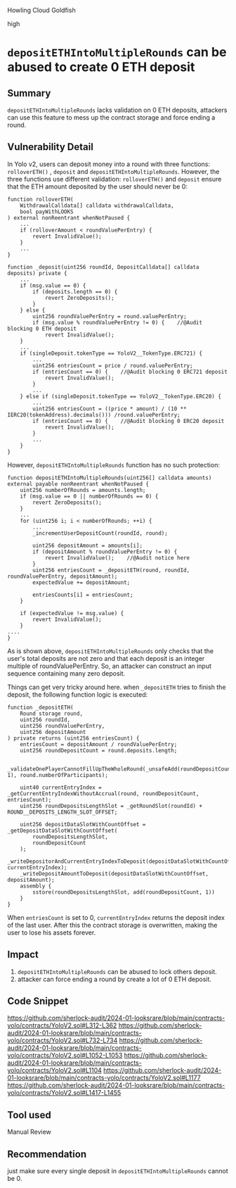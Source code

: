 Howling Cloud Goldfish

high

# `depositETHIntoMultipleRounds` can be abused to create 0 ETH deposit

## Summary

`depositETHIntoMultipleRounds` lacks validation on 0 ETH deposits, attackers can use this feature to mess up the contract storage and force ending a round.

## Vulnerability Detail

In Yolo v2, users can deposit money into a round with three functions: `rolloverETH()` , `deposit` and `depositETHIntoMultipleRounds`. However, the three functions use different validation: `rolloverETH()` and `deposit` ensure that the ETH amount deposited by the user should never be 0:

    function rolloverETH(
        WithdrawalCalldata[] calldata withdrawalCalldata,
        bool payWithLOOKS
    ) external nonReentrant whenNotPaused {
        ...
        if (rolloverAmount < roundValuePerEntry) {
            revert InvalidValue();
        }
        ...
    }

    function _deposit(uint256 roundId, DepositCalldata[] calldata deposits) private {
        ...
        if (msg.value == 0) {
            if (deposits.length == 0) {
                revert ZeroDeposits();
            }
        } else {
            uint256 roundValuePerEntry = round.valuePerEntry;
            if (msg.value % roundValuePerEntry != 0) {    //@Audit blocking 0 ETH deposit
                revert InvalidValue();
        }
        ...
        if (singleDeposit.tokenType == YoloV2__TokenType.ERC721) {
            ...
            uint256 entriesCount = price / round.valuePerEntry;
            if (entriesCount == 0) {    //@Audit blocking 0 ERC721 deposit
                revert InvalidValue();
            }
            ...
        } else if (singleDeposit.tokenType == YoloV2__TokenType.ERC20) {
            ...
            uint256 entriesCount = ((price * amount) / (10 ** IERC20(tokenAddress).decimals())) /round.valuePerEntry;
            if (entriesCount == 0) {    //@Audit blocking 0 ERC20 deposit
                revert InvalidValue();
            }
            ...
        }
    }

However, `depositETHIntoMultipleRounds` function has no such protection:

    function depositETHIntoMultipleRounds(uint256[] calldata amounts) external payable nonReentrant whenNotPaused {
        uint256 numberOfRounds = amounts.length;
        if (msg.value == 0 || numberOfRounds == 0) {
            revert ZeroDeposits();
        }
        ...
        for (uint256 i; i < numberOfRounds; ++i) {
            ...
            _incrementUserDepositCount(roundId, round);

            uint256 depositAmount = amounts[i];
            if (depositAmount % roundValuePerEntry != 0) {
                revert InvalidValue();    //@Audit notice here
            }
            uint256 entriesCount = _depositETH(round, roundId, roundValuePerEntry, depositAmount);
            expectedValue += depositAmount;

            entriesCounts[i] = entriesCount;
        }

        if (expectedValue != msg.value) {
            revert InvalidValue();
        }
    ....
    }

As is shown above, `depositETHIntoMultipleRounds` only checks that the user's total deposits are not zero and that each deposit is an integer multiple of roundValuePerEntry. So, an attacker can construct an input sequence containing many zero deposit.

Things can get very tricky around here. when `_depositETH` tries to finish the deposit, the following function logic is executed:

    function _depositETH(
        Round storage round,
        uint256 roundId,
        uint256 roundValuePerEntry,
        uint256 depositAmount
    ) private returns (uint256 entriesCount) {
        entriesCount = depositAmount / roundValuePerEntry;
        uint256 roundDepositCount = round.deposits.length;

        _validateOnePlayerCannotFillUpTheWholeRound(_unsafeAdd(roundDepositCount, 1), round.numberOfParticipants);

        uint40 currentEntryIndex = _getCurrentEntryIndexWithoutAccrual(round, roundDepositCount, entriesCount);
        uint256 roundDepositsLengthSlot = _getRoundSlot(roundId) + ROUND__DEPOSITS_LENGTH_SLOT_OFFSET;

        uint256 depositDataSlotWithCountOffset = _getDepositDataSlotWithCountOffset(
            roundDepositsLengthSlot,
            roundDepositCount
        );
        _writeDepositorAndCurrentEntryIndexToDeposit(depositDataSlotWithCountOffset, currentEntryIndex);
        _writeDepositAmountToDeposit(depositDataSlotWithCountOffset, depositAmount);
        assembly {
            sstore(roundDepositsLengthSlot, add(roundDepositCount, 1))
        }
    }

When `entriesCount` is set to 0, `currentEntryIndex` returns the deposit index of the last user. After this the contract storage is overwritten, making the user to lose his assets forever.

## Impact

1. `depositETHIntoMultipleRounds` can be abused to lock others deposit.
2. attacker can force ending a round by create a lot of 0 ETH deposit.

## Code Snippet

https://github.com/sherlock-audit/2024-01-looksrare/blob/main/contracts-yolo/contracts/YoloV2.sol#L312-L362
https://github.com/sherlock-audit/2024-01-looksrare/blob/main/contracts-yolo/contracts/YoloV2.sol#L732-L734
https://github.com/sherlock-audit/2024-01-looksrare/blob/main/contracts-yolo/contracts/YoloV2.sol#L1052-L1053
https://github.com/sherlock-audit/2024-01-looksrare/blob/main/contracts-yolo/contracts/YoloV2.sol#L1104
https://github.com/sherlock-audit/2024-01-looksrare/blob/main/contracts-yolo/contracts/YoloV2.sol#L1177
https://github.com/sherlock-audit/2024-01-looksrare/blob/main/contracts-yolo/contracts/YoloV2.sol#L1417-L1455



## Tool used

Manual Review

## Recommendation

just make sure every single deposit in `depositETHIntoMultipleRounds` cannot be 0.
